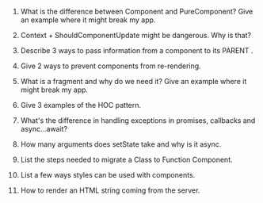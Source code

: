 1. What is the difference between Component and PureComponent?
   Give an example where it might break my app.

2. Context + ShouldComponentUpdate might be dangerous. Why is
   that?

3. Describe 3 ways to pass information from a component to its
   PARENT .

4. Give 2 ways to prevent components from re-rendering.

5. What is a fragment and why do we need it? Give an example where it
   might break my app.

6. Give 3 examples of the HOC pattern.

7. What's the difference in handling exceptions in promises,
   callbacks and async…await?

8. How many arguments does setState take and why is it async.

9. List the steps needed to migrate a Class to Function
   Component.

10. List a few ways styles can be used with components.

11. How to render an HTML string coming from the server.
